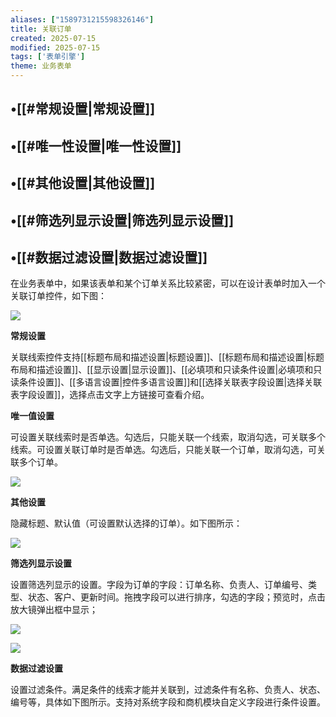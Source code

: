 ```yaml
---
aliases: ["1589731215598326146"]
title: 关联订单
created: 2025-07-15
modified: 2025-07-15
tags: ['表单引擎']
theme: 业务表单
---
```


## •[[#常规设置|常规设置]]

## •[[#唯一性设置|唯一性设置]]

## •[[#其他设置|其他设置]]

## •[[#筛选列显示设置|筛选列显示设置]]

## •[[#数据过滤设置|数据过滤设置]]

在业务表单中，如果该表单和某个订单关系比较紧密，可以在设计表单时加入一个关联订单控件，如下图：

![](https://myhelpdoc.oss-cn-heyuan.aliyuncs.com/mdimages/4f0e1090619d4c4aa87fa6c9dbd3724e.jpg)

**常规设置**

关联线索控件支持[[标题布局和描述设置|标题设置]]、[[标题布局和描述设置|标题布局和描述设置]]、[[显示设置|显示设置]]、[[必填项和只读条件设置|必填项和只读条件设置]]、[[多语言设置|控件多语言设置]]和[[选择关联表字段设置|选择关联表字段设置]]，选择点击文字上方链接可查看介绍。

**唯一值设置**

可设置关联线索时是否单选。勾选后，只能关联一个线索，取消勾选，可关联多个线索。可设置关联订单时是否单选。勾选后，只能关联一个订单，取消勾选，可关联多个订单。

![](https://myhelpdoc.oss-cn-heyuan.aliyuncs.com/mdimages/774a3e0d0c9410d6301b66210f2b73b9.jpg)

**其他设置**

隐藏标题、默认值（可设置默认选择的订单）。如下图所示：

![](https://myhelpdoc.oss-cn-heyuan.aliyuncs.com/mdimages/1fad73bb764dc3af5d050c79c7de53d9.jpg)

**筛选列显示设置**

设置筛选列显示的设置。字段为订单的字段：订单名称、负责人、订单编号、类型、状态、客户、更新时间。拖拽字段可以进行排序，勾选的字段；预览时，点击放大镜弹出框中显示；

![](https://myhelpdoc.oss-cn-heyuan.aliyuncs.com/mdimages/bda25748a74b7b54a6ec4bb325564ab5.jpg)

![](https://myhelpdoc.oss-cn-heyuan.aliyuncs.com/mdimages/e0fb8a083f9f9784b91a6e4bbedd3eb1.jpg)

**数据过滤设置**

设置过滤条件。满足条件的线索才能并关联到，过滤条件有名称、负责人、状态、编号等，具体如下图所示。支持对系统字段和商机模块自定义字段进行条件设置。

